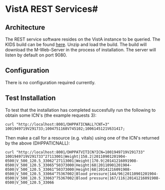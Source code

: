# VistA REST Services#

## Architecture ##

The REST service software resides on the VistA instance to be queried. The KIDS
build can be found
[here](https://github.com/OSEHRA/FHIR-on-VistA/releases/download/2.0.0-T2/VISTA_FHIR_DATA_LOADER_BUNDLE_0P4.KID.zip).
Unzip and load the build. The build will download the M-Web-Server in the
process of installation. The server will listen by default on port 9080.

## Configuration ##
There is no configuration required currently.

## Test Installation ##

To test that the installation has completed succesfully run the following to obtain some
 ICN's (the example requests 3):

```
curl "http://localhost:8001/DHPPATICNALL?CNT=3"
1001949719V291733;1004751168V745102;1006145121V631417;
```

Then make a call for a resource (e.g. vitals) using one of the ICN's returned by the above (DHPPATICNALL):

```
curl "http://localhost:8001/DHPPATVITICN?ICN=1001949719V291733"
1001949719V291733^27113001|Weight|158.2|20110901201904-0500|V_500_120.5_33062^27113001|Weight|170.9|20141216091908-0500|V_500_120.5_33065^50373000|Height|68|20110901201904-0500|V_500_120.5_33061^50373000|Height|68|20141216091908-0500|V_500_120.5_33064^75367002|Blood pressure|144/96|20110901201904-0500|V_500_120.5_33063^75367002|Blood pressure|167/116|20141216091908-0500|V_500_120.5_33066
```
